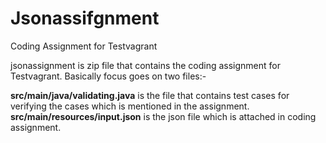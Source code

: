 # Jsonassifgnment
Coding Assignment for Testvagrant

jsonassignment is zip file that contains the coding assignment for Testvagrant.
Basically focus goes on two files:-

**src/main/java/validating.java** is the file that contains test cases for verifying the cases which is mentioned in the assignment.
**src/main/resources/input.json** is the json file which is attached in coding assignment.

